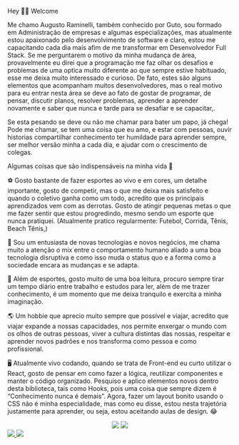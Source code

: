 Hey 👋🏼   Welcome <br />

Me chamo Augusto Raminelli, também conhecido por Guto, sou formado em Administração de empresas e algumas especializações, mas atualmente estou apaixonado pelo desenvolvimento de software e claro, estou me capacitando cada dia mais afim de me transformar em Desenvolvedor Full Stack. Se me perguntarem o motivo da minha mudança de área, provavelmente eu direi que a programação me faz olhar os desafios e problemas de uma optica muito diferente ao que sempre estive habituado, esse me deixa muito interessado e curioso. De fato, estes são alguns elementos que acompanham muitos desenvolvedores, mas o real motivo para eu entrar nesta área se deve ao fato de gostar de programar, de pensar, discutir planos, resolver problemas, aprender a aprender novamente e saber que nunca e tarde para se desafiar e se capacitar,.

Se esta pesando se deve ou não me chamar para bater um papo, já chega! Pode me chamar, se tem uma coisa que eu amo, e estar com pessoas, ouvir historias compartilhar conhecimento ter humildade para aprender sempre, ser melhor versão minha a cada dia, e ajudar com o crescimento de colegas. <br />

Algumas coisas que são indispensáveis na minha vida 🤔 <br />

⚽  Gosto bastante de fazer esportes ao vivo e em cores, um detalhe importante, gosto de competir, mas o que me deixa mais satisfeito e quando o coletivo ganha como um todo, acredito que os principais aprendizados vem com as derrotas. Gosto de atingir pequenas metas o que me fazer sentir que estou progredindo, mesmo sendo um esporte que nunca pratiquei. (Atualmente pratico regularmente: Futebol, Corrida, Tênis, Beach Tênis,)

🎯  Sou um entusiasta de novas tecnologias e novos negócios, me chama muito a atenção o mix entre o comportamento humano aliado a uma boa tecnologia disruptiva e como isso muda o status quo e a forma como a sociedade encara as mudanças e se adapta.

📖  Além de esportes, gosto muito de uma boa leitura, procuro sempre tirar um tempo diário entre trabalho e estudos para ler, além de me trazer conhecimento, é um momento que me deixa tranquilo e exercita a minha imaginação.

🌎  Um hobbie que aprecio muito sempre que possível e viajar, acredito que viajar expande a nossas capacidades, nos permite enxergar o mundo com os olhos de outras pessoas, viver a cultura distintas das nossas, respeitar e aprender novos padrões e nos transforma como pessoa e como profissional.

🖥️  Atualmente vivo codando, quando se trata de Front-end eu curto utilizar o React, gosto de pensar em como fazer a lógica, reutilizar componentes e manter o código organizado. Pesquiso e aplico elementos novos dentro desta biblioteca, tais como Hooks, pois uma coisa que sempre dizem é “Conhecimento nunca é demais”. Agora, fazer um layout bonito usando o CSS não é minha especialidade, mas como eu disse, estou nesta trajetória justamente para aprender, ou seja, estou aceitando aulas de design. 😂

<div align="center">
  <img src='https://github-readme-stats.vercel.app/api?username=augutoraminelli' />
  <img src='https://github-readme-stats.vercel.app/api/top-langs/?username=augutoraminelli' />
  </div>

<div>
  <a href="malito:augustoraminelli@gmail.com"><img src="https://img.shields.io/badge/Gmail-D14836?style=for-the-badge&logo=gmail&logoColor=white"</a>
    <a href="https://www.linkedin.com/in/augusto-raminelli/"><img src="https://img.shields.io/badge/LinkedIn-0077B5?style=for-the-badge&logo=linkedin&logoColor=white"</a>
</div>



